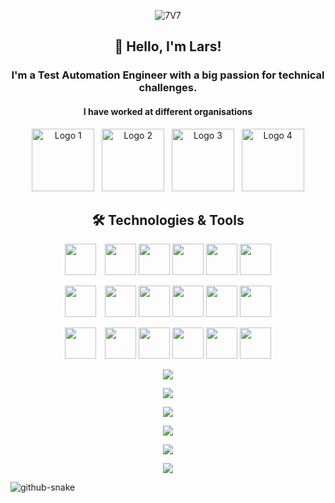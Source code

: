 <p align="center">
    <img src="https://github.com/user-attachments/assets/1f4fbfa9-fc0c-4fea-a052-2ee0bdb6e43b" alt="7V7"/>
</p>


<h2 align="center"> 👋 Hello, I'm Lars!</h2>
<h3 align="center"> I'm a Test Automation Engineer with a big passion for technical challenges.</h3>

<h4 align="center"> I have worked at different organisations </h4>

<p align="center">
    <img src="https://github.com/user-attachments/assets/b1130845-a2b0-41bf-a410-fd607f7e3c99" width="100" height="auto" alt="Logo 1"/>
    &nbsp;
    <img src="https://github.com/user-attachments/assets/5b9de25f-a040-44db-897c-6e33c67a57e0" width="100" height="auto" alt="Logo 2"/>
    &nbsp;
    <img src="https://github.com/user-attachments/assets/72b3b3ee-96cd-4a5c-84b4-0d2a24d0b74f" width="100" height="auto" alt="Logo 3"/>
    &nbsp;
    <img src="https://github.com/user-attachments/assets/e0f19fa5-d0cb-4ab7-a861-35f0f604920d" width="100" height="auto" alt="Logo 4"/>
</p>



<h2 align="center"> 🛠️ Technologies & Tools</h2>

<p align="center">
  <img src="https://github.com/user-attachments/assets/ed86c6e1-5b1e-4bb1-9ea1-5f144236c55d" height="50" width="50" style="margin-right: 10px;"/>
  <img src="https://github.com/user-attachments/assets/bc8bad54-3c04-48a2-8ad1-df2c9cf338dc" height="50" width="50"/>
  <img src="https://github.com/user-attachments/assets/362db0fc-0bd6-46b3-9299-53ce7e7e144f" height="50" width="50"/>
  <img src="https://github.com/user-attachments/assets/8e15d930-b190-4369-b490-334ce822bb30" height="50" width="50"/>
  <img src="https://github.com/user-attachments/assets/2222d22d-c951-4a89-aa1f-34beb71ff7b4" height="50" width="50"/>
  <img src="https://github.com/user-attachments/assets/f0f20b63-98e5-447b-9d4d-b64b90639c61" height="50" width="50"/>
</p>

<p align="center">
  <img src="https://github.com/user-attachments/assets/64ff3e7b-3519-470d-9c53-c6dd939d44fc" height="50" width="50" style="margin-right: 10px;"/>
  <img src="https://github.com/user-attachments/assets/055f80bf-5533-4044-92f0-2bf7259a7c18" height="50" width="50"/>
  <img src="https://github.com/user-attachments/assets/87ba52df-af41-4c08-a8b0-e9930a9d6956" height="50" width="50"/>
  <img src="https://github.com/user-attachments/assets/404f6340-2519-4d22-b398-6835839461d4" height="50" width="50"/>
  <img src="https://github.com/user-attachments/assets/dc4ad6a1-6a47-41e5-a14e-96c690de8aeb" height="50" width="50"/>
  <img src="https://github.com/user-attachments/assets/a3be32a9-7a21-4726-a059-182ce14135a9" height="50" width="50"/>
</p>

<p align="center">
  <img src="https://github.com/user-attachments/assets/0929f3a8-8a2a-48ac-b4a0-9168e62eac90" height="50" width="50" style="margin-right: 10px;"/>
  <img src="https://github.com/user-attachments/assets/956a522b-24b6-4691-a9c7-05720eb766f0" height="50" width="50"/>
  <img src="https://github.com/user-attachments/assets/a245dd87-7d45-4e93-834f-11178f6d4b8f" height="50" width="50"/>
  <img src="https://github.com/user-attachments/assets/901f0dca-3d6b-4c52-b20c-f6d80a0bd982" height="50" width="50"/>
  <img src="https://github.com/user-attachments/assets/a92f85ba-26d0-42fe-b01f-13883f394eed" height="50" width="50"/>
  <img src="https://github.com/user-attachments/assets/5587fa40-6e0f-45a5-a484-08922468fc2c" height="50" width="50"/>
</p>








<p align="center">
  <a href="https://skillicons.dev">
    <img src="https://skillicons.dev/icons?i=maven,jenkins,gherkin,java,postgres,postman,selenium" />
  </a>



<p align="center">

  <a href="https://skillicons.dev">
    <img src="https://skillicons.dev/icons?i=pycharm,py,regex,rider,spring,idea,kafka"/>
  </a>
</p>



<p align="center">
  <a href="https://skillicons.dev">
    <img src="https://skillicons.dev/icons?i=ubuntu,vscode,windows,visualstudio,ts,kubernetes,linux" />
  </a>
</p>

<p align="center">
  <a href="https://skillicons.dev">
    <img src="https://skillicons.dev/icons?i=androidstudio,apple,azure,bash,cs,css,md" />
  </a>
</p>

<p align="center">
  <a href="https://skillicons.dev">
    <img src="https://skillicons.dev/icons?i=cypress,docker,figma,git,github,gitlab,notion"
 />
  </a>
</p>

<p align="center">
  <a href="https://skillicons.dev">
    <img src="https://skillicons.dev/icons?i=grafana,html,stackoverflow,npm,js,mysql,kali" />
  </a>
</p>

<picture>
  <source media="(prefers-color-scheme: dark)" srcset="https://raw.githubusercontent.com/tobiasmeyhoefer/tobiasmeyhoefer/output/github-snake-dark.svg" />
  <source media="(prefers-color-scheme: light)" srcset="https://raw.githubusercontent.com/tobiasmeyhoefer/tobiasmeyhoefer/output/github-snake.svg" />
  <img alt="github-snake" src="https://raw.githubusercontent.com/tobiasmeyhoefer/tobiasmeyhoefer/output/github-snake.svg" />
</picture>


